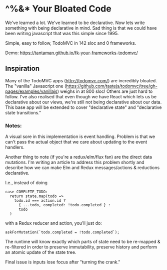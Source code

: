 # ^%&* Your Bloated Code

We've learned a lot.  We've learned to be declarative.  Now lets write
something with being declarative in mind.  Sad thing is that we could
have been writing javascript that was this simple since 1995.

Simple, easy to follow, TodoMVC in 142 sloc and 0 frameworks.

Demo: https://tantaman.github.io/fk-your-frameworks-todomvc/

## Inspiration

Many of the TodoMVC apps (http://todomvc.com/) are incredibly bloated.  The "vanilla" Javascript one (https://github.com/tastejs/todomvc/tree/gh-pages/examples/vanillajs) weighs in at 800 sloc!  Others are just hard to follow.
I've also realised that even though we have React which lets us be declarative about our views, we're still not being declarative about our data.  This base app will be extended to cover "declarative state" and "declarative state transitions."

### Notes:
A visual sore in this implementation is event handling.  Problem is that we can't pass
the actual object that we care about updating to the event handlers.

Another thing to note (if you're a redux/elm/flux fan) are the direct data mutations.
I'm writing an article to address this problem shortly and describe how
we can make Elm and Redux messages/actions & reductions declarative.

I.e., instead of doing

  ```
  case COMPLETE_TODO:
    return state.map(todo =>
      todo.id === action.id ?
        { ...todo, completed: !todo.completed } :
        todo
    )
  ```

with a Redux reducer and action, you'll just do:

  ```
  askForMutation(`todo.completed = !todo.completed`);
  ```

The runtime will know exactly which parts of state need to be re-mapped & re-filtered
in order to preserve immutability, preserve history and perform an atomic
update of the state tree.

Final issue is inputs lose focus after "turning the crank."
